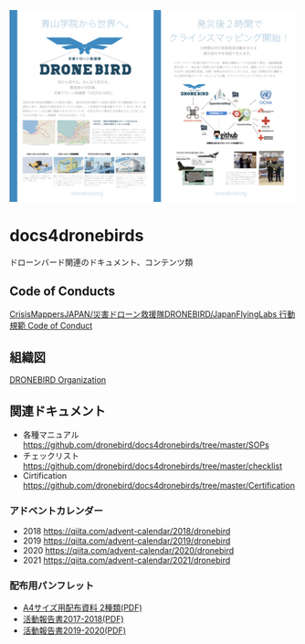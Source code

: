 <a href="https://github.com/dronebird/docs4dronebirds/blob/master/DRONEBIRDposter_2017-04-06%20(2).pdf"><img src="https://github.com/dronebird/docs4dronebirds/blob/master/dronebird_posters.jpg?raw=true" width=600 ></a>

# docs4dronebirds
ドローンバード関連のドキュメント、コンテンツ類

## Code of Conducts
[CrisisMappersJAPAN/災害ドローン救援隊DRONEBIRD/JapanFlyingLabs 行動規範 Code of Conduct](https://github.com/dronebird/docs4dronebirds/issues/14)

## 組織図
[DRONEBIRD Organization](https://github.com/dronebird/docs4dronebirds/blob/master/organization/ICS_organization.md)


## 関連ドキュメント
* 各種マニュアル https://github.com/dronebird/docs4dronebirds/tree/master/SOPs
* チェックリスト https://github.com/dronebird/docs4dronebirds/tree/master/checklist
* Cirtification https://github.com/dronebird/docs4dronebirds/tree/master/Certification

### アドベントカレンダー
* 2018 https://qiita.com/advent-calendar/2018/dronebird
* 2019 https://qiita.com/advent-calendar/2019/dronebird
* 2020 https://qiita.com/advent-calendar/2020/dronebird
* 2021 https://qiita.com/advent-calendar/2021/dronebird

### 配布用パンフレット
* [A4サイズ用配布資料 2種類(PDF)](https://github.com/dronebird/docs4dronebirds/blob/master/DRONEBIRDposter_2017-04-06%20(2).pdf)
* [活動報告書2017-2018(PDF)](https://github.com/dronebird/docs4dronebirds/blob/master/AnnualReport4DRONEBIRD2018highreso.pdf)
* [活動報告書2019-2020(PDF)](https://github.com/dronebird/docs4dronebirds/blob/master/report_20200401.pdf)
